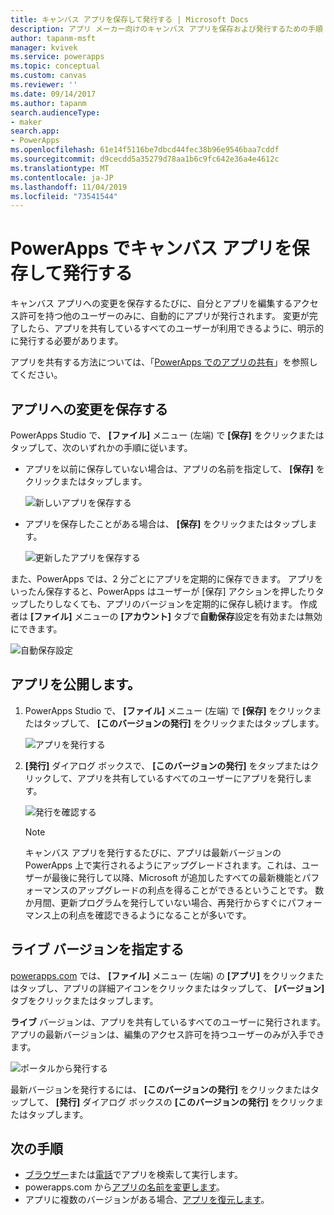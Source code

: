 ```yaml
---
title: キャンバス アプリを保存して発行する | Microsoft Docs
description: アプリ メーカー向けのキャンバス アプリを保存および発行するための手順
author: tapanm-msft
manager: kvivek
ms.service: powerapps
ms.topic: conceptual
ms.custom: canvas
ms.reviewer: ''
ms.date: 09/14/2017
ms.author: tapanm
search.audienceType:
- maker
search.app:
- PowerApps
ms.openlocfilehash: 61e14f5116be7dbcd44fec38b96e9546baa7cddf
ms.sourcegitcommit: d9cecdd5a35279d78aa1b6c9fc642e36a4e4612c
ms.translationtype: MT
ms.contentlocale: ja-JP
ms.lasthandoff: 11/04/2019
ms.locfileid: "73541544"
---
```

# <a name="save-and-publish-a-canvas-app-in-powerapps"></a>PowerApps でキャンバス アプリを保存して発行する
キャンバス アプリへの変更を保存するたびに、自分とアプリを編集するアクセス許可を持つ他のユーザーのみに、自動的にアプリが発行されます。 変更が完了したら、アプリを共有しているすべてのユーザーが利用できるように、明示的に発行する必要があります。

アプリを共有する方法については、「[PowerApps でのアプリの共有](share-app.md)」を参照してください。

## <a name="save-changes-to-an-app"></a>アプリへの変更を保存する
PowerApps Studio で、 **[ファイル]** メニュー (左端) で **[保存]** をクリックまたはタップして、次のいずれかの手順に従います。

* アプリを以前に保存していない場合は、アプリの名前を指定して、 **[保存]** をクリックまたはタップします。

    ![新しいアプリを保存する](./media/save-publish-app/save-as.png)
* アプリを保存したことがある場合は、 **[保存]** をクリックまたはタップします。  

    ![更新したアプリを保存する](./media/save-publish-app/save-app.png)

また、PowerApps では、2 分ごとにアプリを定期的に保存できます。 アプリをいったん保存すると、PowerApps はユーザーが [保存] アクションを押したりタップしたりしなくても、アプリのバージョンを定期的に保存し続けます。 作成者は **[ファイル]** メニューの **[アカウント]** タブで**自動保存**設定を有効または無効にできます。

![自動保存設定](./media/save-publish-app/autosave.png)

## <a name="publish-an-app"></a>アプリを公開します。
1. PowerApps Studio で、 **[ファイル]** メニュー (左端) で **[保存]** をクリックまたはタップして、 **[このバージョンの発行]** をクリックまたはタップします。

    ![アプリを発行する](./media/save-publish-app/publish-app.png)
2. **[発行]** ダイアログ ボックスで、 **[このバージョンの発行]** をタップまたはクリックして、アプリを共有しているすべてのユーザーにアプリを発行します。

   ![発行を確認する](./media/save-publish-app/publish-review.png)

   > [!NOTE]
   > キャンバス アプリを発行するたびに、アプリは最新バージョンの PowerApps 上で実行されるようにアップグレードされます。これは、ユーザーが最後に発行して以降、Microsoft が追加したすべての最新機能とパフォーマンスのアップグレードの利点を得ることができるということです。 数か月間、更新プログラムを発行していない場合、再発行からすぐにパフォーマンス上の利点を確認できるようになることが多いです。

## <a name="identify-the-live-version"></a>ライブ バージョンを指定する
[powerapps.com](https://make.powerapps.com?utm_source=padocs&utm_medium=linkinadoc&utm_campaign=referralsfromdoc) では、 **[ファイル]** メニュー (左端) の **[アプリ]** をクリックまたはタップし、アプリの詳細アイコンをクリックまたはタップして、 **[バージョン]** タブをクリックまたはタップします。

**ライブ** バージョンは、アプリを共有しているすべてのユーザーに発行されます。 アプリの最新バージョンは、編集のアクセス許可を持つユーザーのみが入手できます。

![ポータルから発行する](./media/save-publish-app/publish-portal.png)

最新バージョンを発行するには、 **[このバージョンの発行]** をクリックまたはタップして、 **[発行]** ダイアログ ボックスの **[このバージョンの発行]** をクリックまたはタップします。

## <a name="next-steps"></a>次の手順
* [ブラウザー](../../user/run-app-browser.md)または[電話](../../user/run-app-client.md)でアプリを検索して実行します。
* powerapps.com から[アプリの名前を変更します](set-name-tile.md)。
* アプリに複数のバージョンがある場合、[アプリを復元します](restore-an-app.md)。
